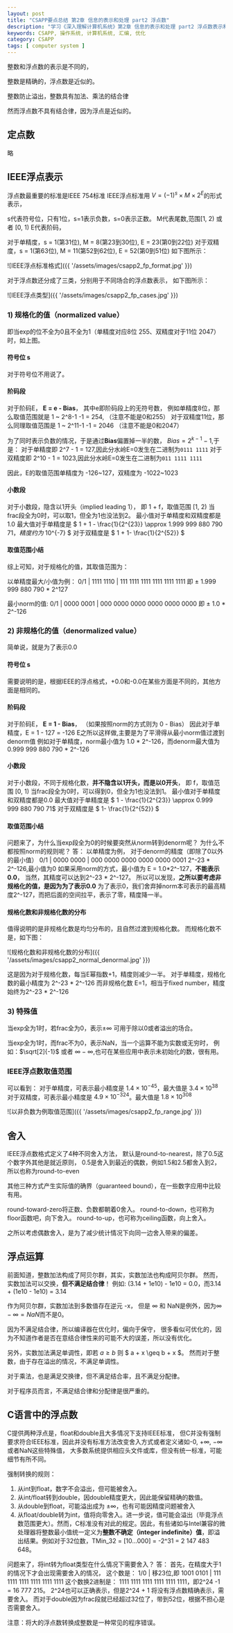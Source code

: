 ```yaml
---
layout: post
title: "CSAPP要点总结 第2章 信息的表示和处理 part2 浮点数"
description: "学习《深入理解计算机系统》第2章 信息的表示和处理 part2 浮点数表示和运算"
keywords: CSAPP, 操作系统, 计算机系统, 汇编, 优化
category: CSAPP
tags: [ computer system ]
---
```


整数和浮点数的表示是不同的，

整数是精确的，浮点数是近似的。

整数防止溢出，整数具有加法、乘法的结合律

然而浮点数不具有结合律，因为浮点是近似的。

## 定点数
略

## IEEE浮点表示
浮点数最重要的标准是IEEE 754标准
IEEE浮点标准用 $V = (-1)^s \times M \times 2^E$的形式表示，

s代表符号位，只有1位，s=1表示负数，s=0表示正数。 
M代表尾数,范围[1, 2) 或者 [0, 1)
E代表阶码，

对于单精度，s = 1(第31位), M = 8(第23到30位), E = 23(第0到22位)
对于双精度，s = 1(第63位), M = 11(第52到62位), E = 52(第0到51位)
如下图所示：

![IEEE浮点标准格式]({{ '/assets/images/csapp2_fp_format.jpg' }})

对于浮点数还分成了三类，分别用于不同场合的浮点数表示，
如下图所示：

![IEEE浮点类型]({{ '/assets/images/csapp2_fp_cases.jpg' }})

### 1) 规格化的值（normalized value）
即当exp的位不全为0且不全为1（单精度对应8位 255、双精度对于11位 2047）时，如上图。

#### 符号位 s
对于符号位不用说了。

#### 阶码段
对于阶码E， **E = e - Bias**，
其中e即阶码段上的无符号数，
例如单精度8位，那么取值范围就是 1 ~ 2^8-1 -1 = 254, （注意不能是0和255）
对于双精度11位，那么同理取值范围是 1 ~ 2^11-1 -1 = 2046 （注意不能是0和2047）

为了同时表示负数的情况，于是通过**Bias**偏置掉一半的数，
$Bias = 2^{k-1}-1$,于是：
对于单精度即 2^7 - 1 = 127,因此分水岭E=0发生在二进制为`0111 1111`
对于双精度即 2^10 - 1 = 1023,因此分水岭E=0发生在二进制为`011 1111 1111`

因此，E的取值范围单精度为 -126~127，双精度为 -1022~1023

#### 小数段
对于小数段，隐含以1开头（implied leading 1），
即 1 + f，取值范围 [1, 2)
当frac段全为0时，可以取1，但全为1也没法到2。
最小值对于单精度和双精度都是1.0
最大值对于单精度是 $ 1 + 1 - \frac{1}{2^{23}} \approx 1.999 999 880 790 71$，精度约为$ 10^{-7} $ 
对于双精度是 $ 1 + 1- \frac{1}{2^{52}} $ 

#### 取值范围小结
综上可知，对于规格化的值，其取值范围为：

以单精度最大/小值为例：
0/1 | 1111 1110 | 111 1111 1111 1111 1111 1111
即 $\pm$ 1.999 999 880 790 * 2^127

最小norm的值:
0/1 | 0000 0001 | 000 0000 0000 0000 0000 0000
即 $\pm$ 1.0 * 2^-126

### 2) 非规格化的值（denormalized value）
简单说，就是为了表示0.0
#### 符号位 s
需要说明的是，根据IEEE的浮点格式，+0.0和-0.0在某些方面是不同的，其他方面是相同的。

#### 阶码段
对于阶码E， **E = 1 - Bias**，
（如果按照norm的方式则为 0 - Bias）
因此对于单精度，E = 1 - 127 = -126
E之所以这样做,主要是为了平滑得从最小norm值过渡到denorm值
例如对于单精度，norm最小值为 1.0 * 2^-126，而denorm最大值为0.999 999 880 790 * 2^-126

#### 小数段
对于小数段，不同于规格化数，**并不隐含以1开头，而是以0开头**，
即 f，取值范围 [0, 1)
当frac段全为0时，可以得到0，但全为1也没法到1。
最小值对于单精度和双精度都是0.0
最大值对于单精度是 $ 1 - \frac{1}{2^{23}} \approx 0.999 999 880 790 71$
对于双精度是 $ 1- \frac{1}{2^{52}} $

#### 取值范围小结
问题来了，为什么当exp段全为0的时候要突然从norm转到denorm呢？
为什么不都按照norm的规则呢？
答：
以单精度为例，
对于denorm的精度（即除了0以外的最小值）
0/1 | 0000 0000 | 000 0000 0000 0000 0000 0001 
2^-23 * 2^-126,最小值为0
如果采用norm的方式，最小值为 E = 1.0*2^-127，**不能表示0.0**，
当然，其精度可以达到2^-23 * 2^-127。
所以可以发现，**之所以要考虑非规格化的值，是因为为了表示0.0**
为了表示0，我们舍弃掉norm本可表示的最高精度2^-127，而把后面的空间拉平，表示了零，精度降一半。

#### 规格化数和非规格化数的分布
值得说明的是非规格化数是均匀分布的，且自然过渡到规格化数。
而规格化数不是，如下图：

![规格化数和非规格化数的分布]({{ '/assets/images/csapp2_normal_denormal.jpg' }})

这是因为对于规格化数，每当E幂指数+1，精度则减少一半。
对于单精度，规格化数的最小精度为 2^-23 * 2^-126
而非规格化数 E=1，相当于fixed number，精度始终为2^-23 * 2^-126

### 3) 特殊值
当exp全为1时，若frac全为0，表示$\pm \infty$ 可用于除以0或者溢出的场合。

当exp全为1时，而frac不为0，表示NaN，当一个运算不能为实数或无穷时，
例如：$\sqrt[2]{-1}$ 或者 $\infty - \infty$,也可在某些应用中表示未初始化的数，很有用。

### IEEE浮点数取值范围
可以看到：
对于单精度，可表示最小精度是 $1.4 \times 10^{-45}$，最大值是 $3.4 \times 10^{38}$
对于双精度，可表示最小精度是 $4.9 \times 10^{-324}$。最大值是 $1.8 \times 10^{308}$

![以非负数为例取值范围]({{ '/assets/images/csapp2_fp_range.jpg' }})

## 舍入
IEEE浮点数格式定义了4种不同舍入方法，
默认是round-to-nearest，除了0.5这个数字外其他是就近原则，
0.5是舍入到最近的偶数，例如1.5和2.5都舍入到2，所以也称为round-to-even

其他三种方式产生实际值的确界（guaranteed bound），在一些数字应用中比较有用。

round-toward-zero将正数、负数都朝着0舍入。
round-to-down，也可称为floor函数吧，向下舍入。
round-to-up，也可称为ceiling函数，向上舍入。

之所以考虑偶数舍入，是为了减少统计情况下向同一边舍入带来的偏差。

## 浮点运算
前面知道，整数加法构成了阿贝尔群，其实，实数加法也构成阿贝尔群。
然而，实数加法可以交换，**但不满足结合律**！
例如: (3.14 + 1e10) - 1e10 = 0.0，而3.14 + (1e10 - 1e10) = 3.14

作为阿贝尔群，实数加法到多数值存在逆元 -x，
但是 $\infty$ 和 NaN是例外，因为$\infty - \infty = NaN$而不是0。

因为不满足结合律，所以编译器在优化时，偏向于保守，
很多看似可优化的，因为不知道作者是否在意结合律性来的可能不大的误差，所以没有优化。

另外，实数加法满足单调性，即若 $a \geq b$ 则 $ a + x \geq b + x $。
然而对于整数，由于存在溢出的情况，不满足单调性。

对于乘法，也是满足交换律，但不满足结合率，且不满足分配律。

对于程序员而言，不满足结合律和分配律是很严重的。

## C语言中的浮点数
C提供两种浮点是，float和double且大多情况下支持IEEE标准，
但C并没有强制要求符合IEEE标准，因此并没有标准方法改变舍入方式或者定义诸如-0, $+\infty$, $-\infty$或者NaN这些特殊值，
大多数系统提供相应头文件或库，但没有统一标准，可能细节有所不同。

强制转换的规则：

1. 从int到float，数字不会溢出，但可能被舍入。
2. 从int/float转到double，因double精度更大，因此能保留精确的数值。
3. 从double到float，可能溢出成为  $\pm \infty$，也有可能因精度问题被舍入
4. 从float/double转为int，值将向零舍入。进一步说，值可能会溢出（毕竟浮点数范围更大）。然而，C标准没有对此的规定。因此，有些诸如与Intel兼容的微处理器将整数最小值统一定义为**整数不确定（integer indefinite）值**，即溢出结果。例如对于32位数，TMin_32 = [10...000] = -2^31 = 2 147 483 648。

问题来了，将int转为float类型在什么情况下需要舍入？
答：
首先，在精度大于1的情况下才会出现需要舍入的情况，
这个数是：
1/0 | 移23位,即 1001 0101 | 111 1111 1111 1111 1111 1111
这个数换2进制是：          1111 1111 1111 1111 1111 1111，即2^24 -1 = 16 777 215。
2^24也可以正确表示，但是2^24 + 1 将没有浮点数精确表示，需要舍入。
而对于double因为frac段就已经超过32位了，带到52位，根据不担心是否需要舍入。

注意：将大的浮点数转换成整数是一种常见的程序错误。
